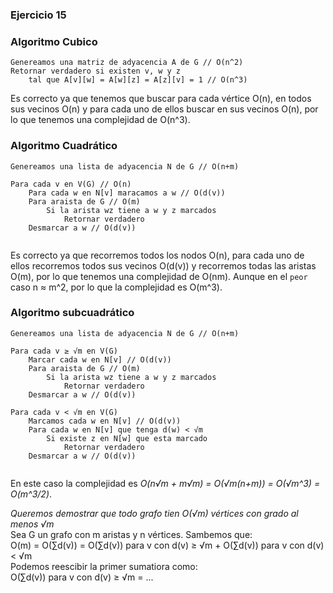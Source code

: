 ### Ejercicio 15

### Algoritmo Cubico
```
Genereamos una matriz de adyacencia A de G // O(n^2)
Retornar verdadero si existen v, w y z 
    tal que A[v][w] = A[w][z] = A[z][v] = 1 // O(n^3)
```
Es correcto ya que tenemos que buscar para cada vértice O(n), en todos sus vecinos O(n) y para cada uno de ellos buscar en sus vecinos O(n), por lo que tenemos una complejidad de O(n^3).

### Algoritmo Cuadrático
```
Genereamos una lista de adyacencia N de G // O(n+m)

Para cada v en V(G) // O(n)
    Para cada w en N[v] maracamos a w // O(d(v)) 
    Para araista de G // O(m)
        Si la arista wz tiene a w y z marcados
            Retornar verdadero
    Desmarcar a w // O(d(v))
        
```
Es correcto ya que recorremos todos los nodos O(n), para cada uno de ellos recorremos todos sus vecinos O(d(v)) y recorremos todas las aristas O(m), por lo que tenemos una complejidad de O(nm). Aunque en el `peor` caso n ≈ m^2, por lo que la complejidad es O(m^3).

### Algoritmo subcuadrático
```
Genereamos una lista de adyacencia N de G // O(n+m)

Para cada v ≥ √m en V(G)
    Marcar cada w en N[v] // O(d(v))
    Para araista de G // O(m)
        Si la arista wz tiene a w y z marcados
            Retornar verdadero
    Desmarcar a w // O(d(v))

Para cada v < √m en V(G)
    Marcamos cada w en N[v] // O(d(v))
    Para cada w en N[v] que tenga d(w) < √m 
        Si existe z en N[w] que esta marcado 
            Retornar verdadero
    Desmarcar a w // O(d(v))
    
```
En este caso la complejidad es _O(n√m + m√m) = O(√m(n+m)) = O(√m^3) = O(m^3/2)_.

_Queremos demostrar que todo grafo tien O(√m) vértices con grado al menos √m_\
Sea G un grafo con m aristas y n vértices. Sambemos que:\
O(m) = O(∑d(v)) = O(∑d(v)) para v con d(v) ≥ √m + O(∑d(v)) para v con d(v) < √m\
Podemos reescibir la primer sumatiora como:\
O(∑d(v)) para v con d(v) ≥ √m = ...